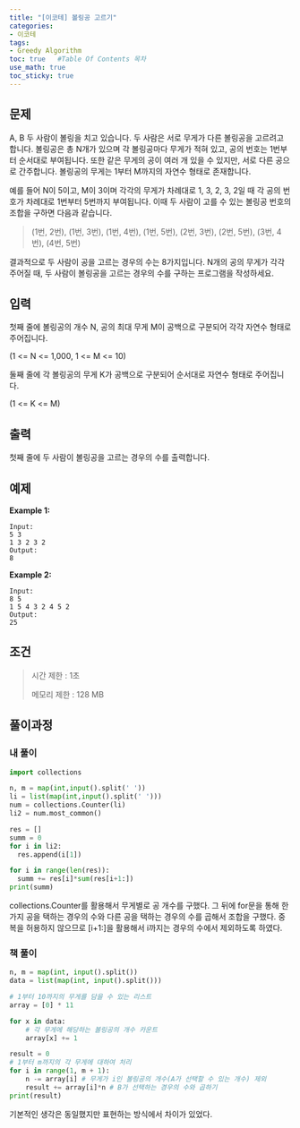 ```yaml
---
title: "[이코테] 볼링공 고르기"
categories: 
- 이코테
tags:
- Greedy Algorithm
toc: true   #Table Of Contents 목차 
use_math: true
toc_sticky: true
---
```


## 문제

A, B 두 사람이 볼링을 치고 있습니다. 두 사람은 서로 무게가 다른 볼링공을 고르려고 합니다. 볼링공은 총 N개가 있으며 각 볼링공마다 무게가 적혀 있고, 공의 번호는 1번부터 순서대로 부여됩니다. 또한 같은 무게의 공이 여러 개 있을 수 있지만, 서로 다른 공으로 간주합니다. 볼링공의 무게는 1부터 M까지의 자연수 형태로 존재합니다.

예를 들어 N이 5이고, M이 3이며 각각의 무게가 차례대로 1, 3, 2, 3, 2일 때 각 공의 번호가 차례대로 1번부터 5번까지 부여됩니다. 이때 두 사람이 고를 수 있는 볼링공 번호의 조합을 구하면 다음과 같습니다.

> (1번, 2번), (1번, 3번), (1번, 4번), (1번, 5번), (2번, 3번), (2번, 5번), (3번, 4번), (4번, 5번)

결과적으로 두 사람이 공을 고르는 경우의 수는 8가지입니다. N개의 공의 무게가 각각 주어질 때, 두 사람이 볼링공을 고르는 경우의 수를 구하는 프로그램을 작성하세요.

## 입력

첫째 줄에 볼링공의 개수 N, 공의 최대 무게 M이 공백으로 구분되어 각각 자연수 형태로 주어집니다.

(1 <= N <= 1,000, 1 <= M <= 10)

둘째 줄에 각 볼링공의 무게 K가 공백으로 구분되어 순서대로 자연수 형태로 주어집니다.

(1 <= K <= M)

## 출력

첫째 줄에 두 사람이 볼링공을 고르는 경우의 수를 출력합니다.

## 예제

**Example 1:**

```
Input: 
5 3
1 3 2 3 2
Output: 
8
```

**Example 2:**

```
Input:
8 5
1 5 4 3 2 4 5 2
Output:
25
```

## 조건

> 시간 제한 : 1초
>
> 메모리 제한 : 128 MB

## 풀이과정

### 내 풀이

```python
import collections

n, m = map(int,input().split(' '))
li = list(map(int,input().split(' ')))
num = collections.Counter(li)
li2 = num.most_common()

res = []
summ = 0
for i in li2:
  res.append(i[1])

for i in range(len(res)):
  summ += res[i]*sum(res[i+1:])
print(summ)
```

collections.Counter를 활용해서 무게별로 공 개수를 구했다. 그 뒤에 for문을 통해 한가지 공을 택하는 경우의 수와 다른 공을 택하는 경우의 수를 곱해서 조합을 구했다. 중복을 허용하지 않으므로 [i+1:]을 활용해서 i까지는 경우의 수에서 제외하도록 하였다.



### 책 풀이

```python
n, m = map(int, input().split())
data = list(map(int, input().split()))

# 1부터 10까지의 무게를 담을 수 있는 리스트
array = [0] * 11

for x in data:
    # 각 무게에 해당하는 볼링공의 개수 카운트
    array[x] += 1

result = 0
# 1부터 m까지의 각 무게에 대하여 처리
for i in range(1, m + 1):
    n -= array[i] # 무게가 i인 볼링공의 개수(A가 선택할 수 있는 개수) 제외
    result += array[i]*n # B가 선택하는 경우의 수와 곱하기
print(result)
```

기본적인 생각은 동일했지만 표현하는 방식에서 차이가 있었다.